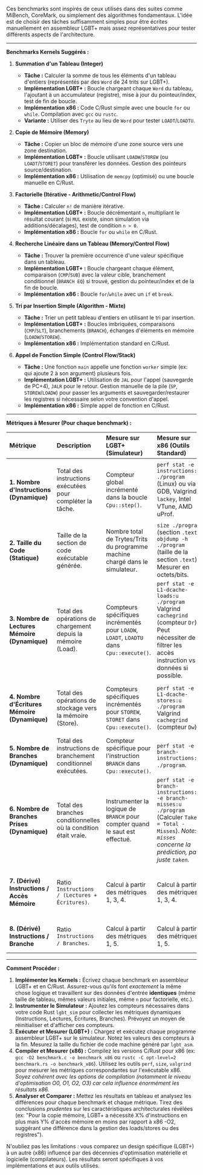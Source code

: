 Ces benchmarks sont inspirés de ceux utilisés dans des suites comme MiBench, CoreMark, ou simplement des algorithmes fondamentaux. L'idée est de choisir des tâches suffisamment simples pour être écrites manuellement en assembleur LGBT+ mais assez représentatives pour tester différents aspects de l'architecture.

---

**Benchmarks Kernels Suggérés :**

1.  **Summation d'un Tableau (Integer)**
    *   **Tâche :** Calculer la somme de tous les éléments d'un tableau d'entiers (représentés par des `Word` de 24 trits sur LGBT+).
    *   **Implémentation LGBT+ :** Boucle chargeant chaque `Word` du tableau, l'ajoutant à un accumulateur (registre), mise à jour du pointeur/index, test de fin de boucle.
    *   **Implémentation x86 :** Code C/Rust simple avec une boucle `for` ou `while`. Compilation avec `gcc` ou `rustc`.
    *   **Variante :** Utiliser des `Tryte` au lieu de `Word` pour tester `LOADT`/`LOADTU`.

2.  **Copie de Mémoire (Memory)**
    *   **Tâche :** Copier un bloc de mémoire d'une zone source vers une zone destination.
    *   **Implémentation LGBT+ :** Boucle utilisant `LOADW`/`STOREW` (ou `LOADT`/`STORET`) pour transférer les données. Gestion des pointeurs source/destination.
    *   **Implémentation x86 :** Utilisation de `memcpy` (optimisé) ou une boucle manuelle en C/Rust.

3.  **Factorielle (Itérative - Arithmetic/Control Flow)**
    *   **Tâche :** Calculer `n!` de manière itérative.
    *   **Implémentation LGBT+ :** Boucle décrémentant `n`, multipliant le résultat courant (si `MUL` existe, sinon simulation via additions/décalages), test de condition `n > 0`.
    *   **Implémentation x86 :** Boucle `for` ou `while` en C/Rust.

4.  **Recherche Linéaire dans un Tableau (Memory/Control Flow)**
    *   **Tâche :** Trouver la première occurrence d'une valeur spécifique dans un tableau.
    *   **Implémentation LGBT+ :** Boucle chargeant chaque élément, comparaison (`CMP`/`SUB`) avec la valeur cible, branchement conditionnel (`BRANCH EQ`) si trouvé, gestion du pointeur/index et de la fin de boucle.
    *   **Implémentation x86 :** Boucle `for`/`while` avec un `if` et `break`.

5.  **Tri par Insertion Simple (Algorithm - Mixte)**
    *   **Tâche :** Trier un petit tableau d'entiers en utilisant le tri par insertion.
    *   **Implémentation LGBT+ :** Boucles imbriquées, comparaisons (`CMP`/`SLT`), branchements (`BRANCH`), échanges d'éléments en mémoire (`LOADW`/`STOREW`).
    *   **Implémentation x86 :** Implémentation standard en C/Rust.

6.  **Appel de Fonction Simple (Control Flow/Stack)**
    *   **Tâche :** Une fonction `main` appelle une fonction `worker` simple (ex: qui ajoute 2 à son argument) plusieurs fois.
    *   **Implémentation LGBT+ :** Utilisation de `JAL` pour l'appel (sauvegarde de PC+4), `JALR` pour le retour. Gestion manuelle de la pile (`SP`, `STOREW`/`LOADW`) pour passer les arguments et sauvegarder/restaurer les registres si nécessaire selon votre convention d'appel.
    *   **Implémentation x86 :** Simple appel de fonction en C/Rust.

---

**Métriques à Mesurer (Pour chaque benchmark) :**

| Métrique                     | Description                                                                 | Mesure sur LGBT+ (Simulateur)                                                                  | Mesure sur x86 (Outils Standard)                                                                                                                               | Ce que ça Compare (potentiellement)                                                                                             |
| :--------------------------- | :-------------------------------------------------------------------------- | :--------------------------------------------------------------------------------------------- | :------------------------------------------------------------------------------------------------------------------------------------------------------------- | :------------------------------------------------------------------------------------------------------------------------------ |
| **1. Nombre d'Instructions (Dynamique)** | Total des instructions exécutées pour compléter la tâche.                 | Compteur global incrémenté dans la boucle `Cpu::step()`.                                       | `perf stat -e instructions:u ./program` <br/> (Linux) ou via GDB, Valgrind `lackey`, Intel VTune, AMD uProf.                                                      | Expressivité de l'ISA, efficacité de la boucle de contrôle, impact des opérations complexes (ex: MUL simulé vs natif).          |
| **2. Taille du Code (Statique)**   | Taille de la section de code exécutable générée.                            | Nombre total de Trytes/Trits du programme machine chargé dans le simulateur.                  | `size ./program` (section `.text`) <br/> `objdump -h ./program` (taille de la section `.text`). Mesurer en octets/bits.                                    | Densité du code, efficacité de l'encodage des instructions (12 trits vs longueur variable x86).                               |
| **3. Nombre de Lectures Mémoire (Dynamique)** | Total des opérations de chargement depuis la mémoire (Load).              | Compteurs spécifiques incrémentés pour `LOADW`, `LOADT`, `LOADTU` dans `Cpu::execute()`.     | `perf stat -e L1-dcache-loads:u ./program` <br/> Valgrind `cachegrind` (compteur `Dr`). Peut nécessiter de filtrer les accès instruction vs données si possible. | Efficacité de l'architecture Load/Store, utilisation des registres (moins de lectures = meilleure utilisation des registres). |
| **4. Nombre d'Écritures Mémoire (Dynamique)**| Total des opérations de stockage vers la mémoire (Store).                 | Compteurs spécifiques incrémentés pour `STOREW`, `STORET` dans `Cpu::execute()`.               | `perf stat -e L1-dcache-stores:u ./program` <br/> Valgrind `cachegrind` (compteur `Dw`).                                                                      | Utilisation des registres vs nécessité de sauvegarder des valeurs intermédiaires en mémoire.                               |
| **5. Nombre de Branches (Dynamique)** | Total des instructions de branchement conditionnel exécutées.             | Compteur spécifique pour l'instruction `BRANCH` dans `Cpu::execute()`.                         | `perf stat -e branch-instructions:u ./program`.                                                                                                                | Complexité du contrôle de flux, structure des boucles/conditions.                                                              |
| **6. Nombre de Branches Prises (Dynamique)** | Total des branches conditionnelles où la condition était vraie.           | Instrumenter la logique de `BRANCH` pour compter quand le saut est effectué.                    | `perf stat -e branch-instructions:u -e branch-misses:u ./program` (Calculer `Taken = Total - Misses`). *Note: `misses` concerne la prédiction, pas juste `taken`.* | Dynamique du contrôle de flux, efficacité des conditions.                                                                       |
| **7. (Dérivé) Instructions / Accès Mémoire** | Ratio `Instructions / (Lectures + Écritures)`.                          | Calcul à partir des métriques 1, 3, 4.                                                         | Calcul à partir des métriques 1, 3, 4.                                                                                                                         | Indicateur brut de l'intensité calculatoire vs l'intensité mémoire. Plus élevé peut signifier plus de travail en registres. |
| **8. (Dérivé) Instructions / Branche**   | Ratio `Instructions / Branches`.                                          | Calcul à partir des métriques 1, 5.                                                         | Calcul à partir des métriques 1, 5.                                                                                                                         | Taille moyenne des "blocs de base" entre les branchements.                                                                    |

---

**Comment Procéder :**

1.  **Implémenter les Kernels :** Écrivez chaque benchmark en assembleur LGBT+ et en C/Rust. Assurez-vous qu'ils font *exactement* la même chose logique et travaillent sur des données d'entrée **identiques** (même taille de tableau, mêmes valeurs initiales, même `n` pour factorielle, etc.).
2.  **Instrumenter le Simulateur :** Ajoutez les compteurs nécessaires dans votre code Rust `lgbt_sim` pour collecter les métriques dynamiques (Instructions, Lectures, Écritures, Branches). Prévoyez un moyen de réinitialiser et d'afficher ces compteurs.
3.  **Exécuter et Mesurer (LGBT+) :** Chargez et exécutez chaque programme assembleur LGBT+ sur le simulateur. Notez les valeurs des compteurs à la fin. Mesurez la taille du fichier de code machine généré par `lgbt_asm`.
4.  **Compiler et Mesurer (x86) :** Compilez les versions C/Rust pour x86 (ex: `gcc -O2 benchmark.c -o benchmark_x86` ou `rustc -C opt-level=2 benchmark.rs -o benchmark_x86`). Utilisez les outils `perf`, `size`, `valgrind` pour mesurer les métriques correspondantes sur l'exécutable x86. *Soyez cohérent avec les options de compilation (notamment le niveau d'optimisation O0, O1, O2, O3) car cela influence énormément les résultats x86.*
5.  **Analyser et Comparer :** Mettez les résultats en tableau et analysez les différences pour chaque benchmark et chaque métrique. Tirez des conclusions *prudentes* sur les caractéristiques architecturales révélées (ex: "Pour la copie mémoire, LGBT+ a nécessité X% d'instructions en plus mais Y% d'accès mémoire en moins par rapport à x86 -O2, suggérant une différence dans la gestion des loads/stores ou des registres").

N'oubliez pas les limitations : vous comparez un design spécifique (LGBT+) à un autre (x86) influencé par des décennies d'optimisation matérielle et logicielle (compilateurs). Les résultats seront spécifiques à vos implémentations et aux outils utilisés.